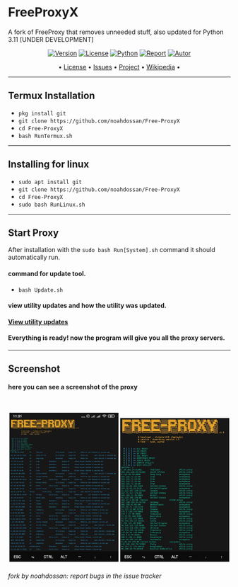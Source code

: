 # FreeProxyX
A fork of FreeProxy that removes unneeded stuff, also updated for Python 3.11 [UNDER DEVELOPMENT]

<p align="center">
<a href="https://github.com/mishakorzik/Free-Proxy"><img title="Version" src="https://img.shields.io/badge/Version-1.0.0indev-yellow?style=for-the-badge&logo="></a>
<a href="https://github.com/mishakorzik/Free-Proxy/blob/main/LICENSE"><img title="License" src="https://img.shields.io/badge/License-GNU-brightgreen?style=for-the-badge&logo=gnu"></a>
<a href=""><img title="Python" src="https://img.shields.io/badge/Python-3.11-red?style=for-the-badge&logo=python"></a>
<a href="https://github.com/mishakorzik"><img title="Report" src="https://img.shields.io/badge/Copyring-2024-red?style=for-the-badge&logo=github"></a>
<a href="https://github.com/mishakorzik"><img title="Autor" src="https://img.shields.io/badge/Author-noahdossan-blue?style=for-the-badge&logo=github"></a>

</p>

<p align="center">
• <a href="https://github.com/mishakorzik/Free-Proxy/blob/main/LICENSE">License</a> 
• <a href="https://github.com/mishakorzik/Free-Proxy/issues">Issues</a> 
• <a href="https://github.com/mishakorzik/Free-Proxy/projects">Project</a> 
• <a href="https://github.com/mishakorzik/Free-Proxy/wiki">Wikipedia</a> •

</p>

---
## Termux Installation

* `pkg install git`
* `git clone https://github.com/noahdossan/Free-ProxyX`
* `cd Free-ProxyX`
* `bash RunTermux.sh`

---
## Installing for linux

* `sudo apt install git`
* `git clone https://github.com/noahdossan/Free-ProxyX` 
* `cd Free-ProxyX`
* `sudo bash RunLinux.sh`

---
## Start Proxy

After installation with the `sudo bash Run[System].sh` command it should automatically run.

#### command for update tool.

* `bash Update.sh`

#### view utility updates and how the utility was updated.
#### <a href="src/UPGRADE.md">View utility updates</a>

#### Everything is ready!  now the program will give you all the proxy servers.
---
## Screenshot

#### here you can see a screenshot of the proxy
<br>
<p align="center">
<img width="49.0%" src="https://raw.githubusercontent.com/mishakorzik/mishakorzik.menu.io/master/img/IMG_20210522_110125.jpg"/> 
<img width="49.0%" src="https://raw.githubusercontent.com/mishakorzik/mishakorzik.menu.io/master/img/IMG_20210522_110043.jpg"/>
</p>

###### fork by noahdossan: report bugs in the issue tracker

